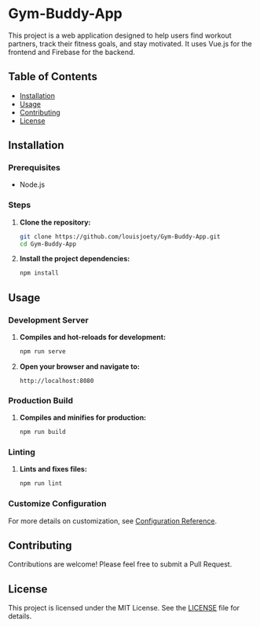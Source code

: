 # Gym-Buddy-App

This project is a web application designed to help users find workout partners, track their fitness goals, and stay motivated. It uses Vue.js for the frontend and Firebase for the backend.

## Table of Contents

- [Installation](#installation)
- [Usage](#usage)
- [Contributing](#contributing)
- [License](#license)

## Installation

### Prerequisites

- Node.js

### Steps

1. **Clone the repository:**
    ```bash
    git clone https://github.com/louisjoety/Gym-Buddy-App.git
    cd Gym-Buddy-App
    ```

2. **Install the project dependencies:**
    ```bash
    npm install
    ```

## Usage

### Development Server

1. **Compiles and hot-reloads for development:**
    ```bash
    npm run serve
    ```

2. **Open your browser and navigate to:**
    ```
    http://localhost:8080
    ```

### Production Build

1. **Compiles and minifies for production:**
    ```bash
    npm run build
    ```

### Linting

1. **Lints and fixes files:**
    ```bash
    npm run lint
    ```

### Customize Configuration

For more details on customization, see [Configuration Reference](https://cli.vuejs.org/config/).

## Contributing

Contributions are welcome! Please feel free to submit a Pull Request.

## License

This project is licensed under the MIT License. See the [LICENSE](LICENSE) file for details.
